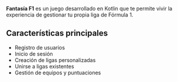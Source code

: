 **Fantasía F1** es un juego desarrollado en Kotlin que te permite vivir la experiencia de gestionar tu propia liga de Fórmula 1.
## Características principales

- Registro de usuarios
- Inicio de sesión
- Creación de ligas personalizadas
- Unirse a ligas existentes
- Gestión de equipos y puntuaciones

